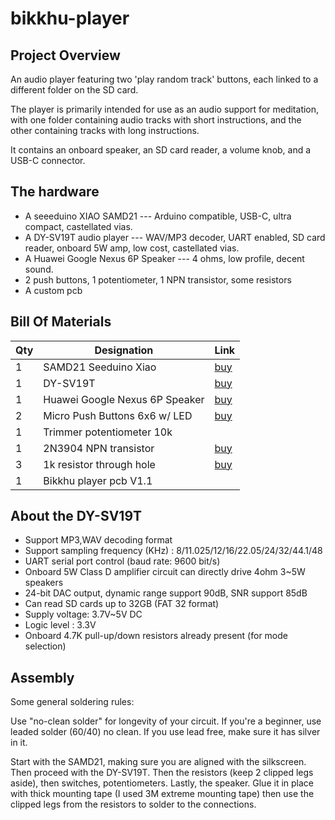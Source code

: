 # bikkhu-player

## Project Overview

An audio player featuring two 'play random track' buttons, each linked to a different folder on the SD card. 

The player is primarily intended for use as an audio support for meditation, with one folder containing audio tracks with short instructions, and the other containing tracks with long instructions.

It contains an onboard speaker, an SD card reader, a volume knob, and a USB-C connector.

## The hardware 

- A seeeduino XIAO SAMD21 --- Arduino compatible, USB-C, ultra compact, castellated vias.
- A DY-SV19T audio player --- WAV/MP3 decoder, UART enabled, SD card reader, onboard 5W amp, low cost, castellated vias.
- A Huawei Google Nexus 6P Speaker --- 4 ohms, low profile, decent sound.
- 2 push buttons, 1 potentiometer, 1 NPN transistor, some resistors
- A custom pcb

## Bill Of Materials

|Qty|Designation|Link|
|---|---|---|
|1|SAMD21 Seeduino Xiao|[buy](https://www.digikey.ca/en/products/detail/seeed-technology-co-ltd/102010328/11506471)|
|1|DY-SV19T|[buy](https://www.aliexpress.com/item/1005004486314473.html)|
|1|Huawei Google Nexus 6P Speaker|[buy](https://www.aliexpress.com/item/32811356640.html)|
|2|Micro Push Buttons 6x6 w/ LED|[buy](https://www.aliexpress.com/item/1005001680172078.html)|
|1|Trimmer potentiometer 10k|   |
|1|2N3904 NPN transistor|[buy](https://www.digikey.ca/en/products/detail/onsemi/2N3904BU/1413)|
|3|1k resistor through hole|[buy](https://www.digikey.ca/en/products/detail/yageo/MFR-25FRF52-1K/14891)|
|1|Bikkhu player pcb V1.1|   |


## About the DY-SV19T

- Support MP3,WAV decoding format
- Support sampling frequency (KHz) : 8/11.025/12/16/22.05/24/32/44.1/48
- UART serial port control (baud rate: 9600 bit/s)
- Onboard 5W Class D amplifier circuit can directly drive 4ohm 3~5W speakers
- 24-bit DAC output, dynamic range support 90dB, SNR support 85dB
- Can read SD cards up to 32GB (FAT 32 format)
- Supply voltage: 3.7V~5V DC 
- Logic level : 3.3V
- Onboard 4.7K pull-up/down resistors already present (for mode selection)

## Assembly

Some general soldering rules:

Use "no-clean solder" for longevity of your circuit. If you're a beginner, use leaded solder (60/40) no clean. If you use lead free, make sure it has silver in it.



Start with the SAMD21, making sure you are aligned with the silkscreen. Then proceed with the DY-SV19T. Then the resistors (keep 2 clipped legs aside),  then switches, potentiometers. Lastly, the speaker. Glue it in place with thick mounting tape (I used 3M extreme mounting tape) then use the clipped legs from the resistors to solder to the connections.


